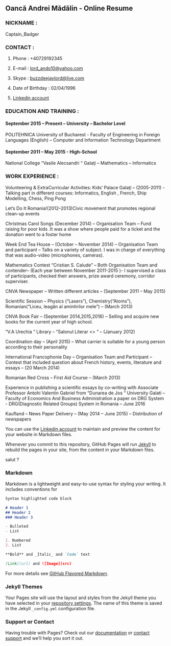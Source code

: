 ##   Oancă Andrei Mădălin - Online Resume

###  NICKNAME :  
  
Captain_Badger
                
###  CONTACT :
  
1. Phone : +40729192345
     
2. E-mail : lord_ando10@yahoo.com
     
3. Skype : buzzdeejaylord@live.com
     
4. Date of Birthday : 02/04/1996
     
5. [Linkedin account](https://www.linkedin.com/in/andrei-m%C4%83d%C4%83lin-oanc%C4%83-09076b137/)

 
###  EDUCATION AND TRAINING :
  
####  September 2015 – Present – University – Bachelor Level 

POLITEHNICA University of Bucharest -  Faculty of Engineering in Foreign Languages (English) – Computer and Information Technology Department 


####  September 2011 – May 2015 - High-School	

National College  “Vasile Alecsandri “ Galaţi – Mathematics – Informatics


###  WORK EXPERIENCE : 

Volunteering & ExtraCurricular Activities:   Kids’ Palace Galaţi – (2005-2011) - Talking part in different courses: Informatics, English , French, Ship Modelling, Chess, Ping Pong

Let’s Do It Romania!(2012–2013)Civic movement that promotes regional clean-up events

Christmas Carol Songs (December 2014) – Organisation Team – Fund raising for poor kids .It was a show where people paid for a ticket and the donation went to a foster home 

Week End Tea House – (October – November 2014) – Organisation Team and participant – Talks on a variety of subject. I was in charge of everything that was audio-video (microphones, cameras). 

Mathematics Contest “Cristian S. Calude” – Both Organisation Team and contender– (Each year between November 2011-2015 )- I supervised a class of participants, checked their answers, prize award ceremony, corridor superviser.

CNVA Newspaper – Written different articles – (September 2011 – May 2015) 

Scientific Session – Physics (“Lasers”), Chemistry(“Atoms”), Romanian(“Liceu, leagăn al amintirilor mele”) – (March 2013)

CNVA Book Fair – (September 2014,2015,2016) – Selling and acquire new books for the current year of high school.

“V.A Urechia “ Library – “Salonul Literar <<Axis Mundi >> “ – (January 2012)

Coordination day – (April 2015) – What carrier is suitable for a young person according to their personality 

International Francophonie Day – Organisation Team and Participant – Contest that included question about French history, events, literature and essays – (20 March 2014)


Romanian Red Cross – First Aid Course – (March 2013)


Experience in publishing a scientific essays by co-writing with Associate Professor Antohi Valentin Gabriel from “Dunarea de Jos “ University Galati – Faculty of Economics And Business Administration a paper on DRG System - DRG(Diagnostic Related Groups) System in Romania – June 2016 

Kaufland – News Paper Delivery – (May 2014 – June 2015) – Distribution of newspapers

 
 
 
 
 
You can use the [Linkedin account](https://www.linkedin.com/in/andrei-m%C4%83d%C4%83lin-oanc%C4%83-09076b137/) to maintain and preview the content for your website in Markdown files.

Whenever you commit to this repository, GitHub Pages will run [Jekyll](https://jekyllrb.com/) to rebuild the pages in your site, from the content in your Markdown files.

salut ?   

### Markdown

Markdown is a lightweight and easy-to-use syntax for styling your writing. It includes conventions for

```markdown
Syntax highlighted code block

# Header 1
## Header 2
### Header 3

- Bulleted
- List

1. Numbered
2. List

**Bold** and _Italic_ and `Code` text

[Link](url) and ![Image](src)
```

For more details see [GitHub Flavored Markdown](https://guides.github.com/features/mastering-markdown/).

### Jekyll Themes

Your Pages site will use the layout and styles from the Jekyll theme you have selected in your [repository settings](https://github.com/BuzzDeejayLord/RoWebInternship/settings). The name of this theme is saved in the Jekyll `_config.yml` configuration file.

### Support or Contact

Having trouble with Pages? Check out our [documentation](https://help.github.com/categories/github-pages-basics/) or [contact support](https://github.com/contact) and we’ll help you sort it out.
